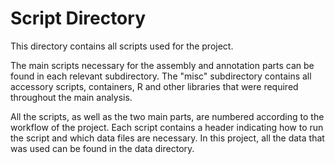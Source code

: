 # Script Directory
This directory contains all scripts used for the project.   

The main scripts necessary for the assembly and annotation parts can be found in each relevant subdirectory. The "misc" subdirectory contains all accessory scripts, containers, R and other libraries that were required throughout the main analysis.  

All the scripts, as well as the two main parts, are numbered according to the workflow of the project. Each script contains a header indicating how to run the script and which data files are necessary. In this project, all the data that was used can be found in the data directory.
